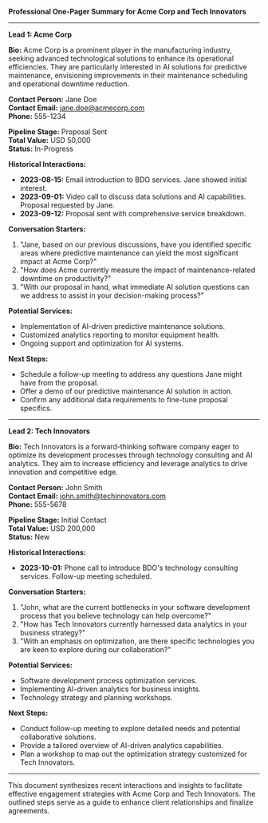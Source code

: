**Professional One-Pager Summary for Acme Corp and Tech Innovators**

---

**Lead 1: Acme Corp**

**Bio:**
Acme Corp is a prominent player in the manufacturing industry, seeking advanced technological solutions to enhance its operational efficiencies. They are particularly interested in AI solutions for predictive maintenance, envisioning improvements in their maintenance scheduling and operational downtime reduction.

**Contact Person:** Jane Doe  
**Contact Email:** jane.doe@acmecorp.com  
**Phone:** 555-1234  

**Pipeline Stage:** Proposal Sent  
**Total Value:** USD 50,000  
**Status:** In-Progress  

**Historical Interactions:**

- **2023-08-15:** Email introduction to BDO services. Jane showed initial interest.
- **2023-09-01:** Video call to discuss data solutions and AI capabilities. Proposal requested by Jane.
- **2023-09-12:** Proposal sent with comprehensive service breakdown.

**Conversation Starters:**

1. "Jane, based on our previous discussions, have you identified specific areas where predictive maintenance can yield the most significant impact at Acme Corp?"
2. "How does Acme currently measure the impact of maintenance-related downtime on productivity?"
3. "With our proposal in hand, what immediate AI solution questions can we address to assist in your decision-making process?"

**Potential Services:**

- Implementation of AI-driven predictive maintenance solutions.
- Customized analytics reporting to monitor equipment health.
- Ongoing support and optimization for AI systems.

**Next Steps:**

- Schedule a follow-up meeting to address any questions Jane might have from the proposal.
- Offer a demo of our predictive maintenance AI solution in action.
- Confirm any additional data requirements to fine-tune proposal specifics.

---

**Lead 2: Tech Innovators**

**Bio:**
Tech Innovators is a forward-thinking software company eager to optimize its development processes through technology consulting and AI analytics. They aim to increase efficiency and leverage analytics to drive innovation and competitive edge.

**Contact Person:** John Smith  
**Contact Email:** john.smith@techinnovators.com  
**Phone:** 555-5678  

**Pipeline Stage:** Initial Contact  
**Total Value:** USD 200,000  
**Status:** New

**Historical Interactions:**

- **2023-10-01:** Phone call to introduce BDO's technology consulting services. Follow-up meeting scheduled.

**Conversation Starters:**

1. "John, what are the current bottlenecks in your software development process that you believe technology can help overcome?"
2. "How has Tech Innovators currently harnessed data analytics in your business strategy?"
3. "With an emphasis on optimization, are there specific technologies you are keen to explore during our collaboration?"

**Potential Services:**

- Software development process optimization services.
- Implementing AI-driven analytics for business insights.
- Technology strategy and planning workshops.

**Next Steps:**

- Conduct follow-up meeting to explore detailed needs and potential collaborative solutions.
- Provide a tailored overview of AI-driven analytics capabilities.
- Plan a workshop to map out the optimization strategy customized for Tech Innovators.

--- 

This document synthesizes recent interactions and insights to facilitate effective engagement strategies with Acme Corp and Tech Innovators. The outlined steps serve as a guide to enhance client relationships and finalize agreements.